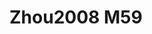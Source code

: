 <a name="material" />

# Zhou2008 M59
<script type="application/ld+json">
  {
    "@context": "https://schema.org/",
    "@type": "ChemicalSubstance",
    "http://purl.org/dc/terms/conformsTo":
      {
        "@type": "CreativeWork",
        "@id": "https://bioschemas.org/profiles/ChemicalSubstance/0.4-RELEASE/"
      },
    "@id": "https://egonw.github.io/nanowiki/nanowiki271.html#material",
    "name": "Zhou2008 M59",
    "sameAs": "http://127.0.0.1/mediawiki/index.php/Special:URIResolver/Zhou2008_M59"
  }
</script>

